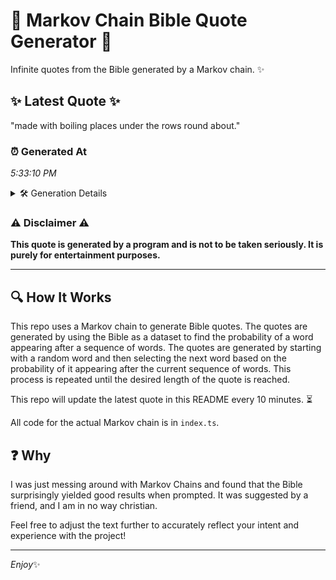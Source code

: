 # 📖 Markov Chain Bible Quote Generator 📖

Infinite quotes from the Bible generated by a Markov chain. ✨

## ✨ Latest Quote ✨
"made with boiling places under the rows round about."

### ⏰ Generated At
*5:33:10 PM*

<details>
    <summary>🛠️ Generation Details</summary>
    <p>
        <strong>🌱 Seed:</strong> made<br>
        <strong>🔄 Iterations:</strong> 8<br>
        <strong>📜 Context History:</strong><br>[ made ]: with<br>[ made, with ]: boiling<br>[ made, with, boiling ]: places<br>[ made, with, boiling, places ]: under<br>[ made, with, boiling, places, under ]: the<br>[ made, with, boiling, places, under, the ]: rows<br>[ with, boiling, places, under, the, rows ]: round<br>[ boiling, places, under, the, rows, round ]: about.<br>
    </p>
</details>

### ⚠️ Disclaimer ⚠️
**This quote is generated by a program and is not to be taken seriously. It is purely for entertainment purposes.**

---

## 🔍 How It Works

This repo uses a Markov chain to generate Bible quotes. The quotes are generated by using the Bible as a dataset to find the probability of a word appearing after a sequence of words. The quotes are generated by starting with a random word and then selecting the next word based on the probability of it appearing after the current sequence of words. This process is repeated until the desired length of the quote is reached.

This repo will update the latest quote in this README every 10 minutes. ⏳

All code for the actual Markov chain is in `index.ts`.

## ❓ Why

I was just messing around with Markov Chains and found that the Bible surprisingly yielded good results when prompted. 
It was suggested by a friend, and I am in no way christian.

Feel free to adjust the text further to accurately reflect your intent and experience with the project!

---

*Enjoy*✨
